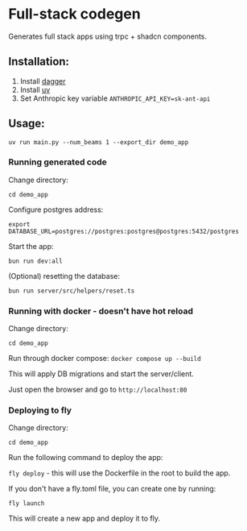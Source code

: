 # Full-stack codegen

Generates full stack apps using trpc + shadcn components.

## Installation:

1. Install [dagger](https://docs.dagger.io/install/)
2. Install [uv](https://docs.astral.sh/uv/getting-started/installation/)
3. Set Anthropic key variable `ANTHROPIC_API_KEY=sk-ant-api`

## Usage:

`uv run main.py --num_beams 1 --export_dir demo_app`

### Running generated code

Change directory:

`cd demo_app`

Configure postgres address:

`export DATABASE_URL=postgres://postgres:postgres@postgres:5432/postgres`

Start the app:

`bun run dev:all`

(Optional) resetting the database:

`bun run server/src/helpers/reset.ts `

### Running with docker - doesn't have hot reload

Change directory:

`cd demo_app`

Run through docker compose:
`docker compose up --build`

This will apply DB migrations and start the server/client.

Just open the browser and go to `http://localhost:80`

### Deploying to fly

Change directory:

`cd demo_app`

Run the following command to deploy the app:

`fly deploy` - this will use the Dockerfile in the root to build the app.

If you don't have a fly.toml file, you can create one by running:

`fly launch`

This will create a new app and deploy it to fly.
